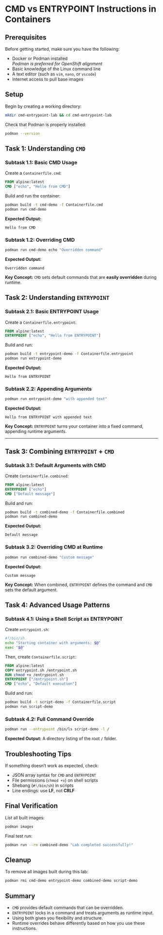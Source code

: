 # CMD vs ENTRYPOINT Instructions in Containers

## Prerequisites

Before getting started, make sure you have the following:

- Docker or Podman installed  
  _Podman is preferred for OpenShift alignment_  
- Basic knowledge of the Linux command line  
- A text editor (such as `vim`, `nano`, or `vscode`)  
- Internet access to pull base images

## Setup

Begin by creating a working directory:

```bash
mkdir cmd-entrypoint-lab && cd cmd-entrypoint-lab
````

Check that Podman is properly installed:

```bash
podman --version
```

## Task 1: Understanding `CMD`

### Subtask 1.1: Basic CMD Usage

Create a `Containerfile.cmd`:

```Dockerfile
FROM alpine:latest
CMD ["echo", "Hello from CMD"]
```

Build and run the container:

```bash
podman build -t cmd-demo -f Containerfile.cmd
podman run cmd-demo
```

**Expected Output:**

```
Hello from CMD
```

### Subtask 1.2: Overriding CMD

```bash
podman run cmd-demo echo "Overridden command"
```

**Expected Output:**

```
Overridden command
```

**Key Concept:**
`CMD` sets default commands that are **easily overridden** during runtime.

## Task 2: Understanding `ENTRYPOINT`

### Subtask 2.1: Basic ENTRYPOINT Usage

Create a `Containerfile.entrypoint`:

```Dockerfile
FROM alpine:latest
ENTRYPOINT ["echo", "Hello from ENTRYPOINT"]
```

Build and run:

```bash
podman build -t entrypoint-demo -f Containerfile.entrypoint
podman run entrypoint-demo
```

**Expected Output:**

```
Hello from ENTRYPOINT
```

### Subtask 2.2: Appending Arguments

```bash
podman run entrypoint-demo "with appended text"
```

**Expected Output:**

```
Hello from ENTRYPOINT with appended text
```

**Key Concept:**
`ENTRYPOINT` turns your container into a fixed command, appending runtime arguments.

---

## Task 3: Combining `ENTRYPOINT` + `CMD`

### Subtask 3.1: Default Arguments with CMD

Create `Containerfile.combined`:

```Dockerfile
FROM alpine:latest
ENTRYPOINT ["echo"]
CMD ["Default message"]
```

Build and run:

```bash
podman build -t combined-demo -f Containerfile.combined
podman run combined-demo
```

**Expected Output:**

```
Default message
```

### Subtask 3.2: Overriding CMD at Runtime

```bash
podman run combined-demo "Custom message"
```

**Expected Output:**

```
Custom message
```

**Key Concept:**
When combined, `ENTRYPOINT` defines the command and `CMD` sets the default argument.

## Task 4: Advanced Usage Patterns

### Subtask 4.1: Using a Shell Script as ENTRYPOINT

Create `entrypoint.sh`:

```sh
#!/bin/sh
echo "Starting container with arguments: $@"
exec "$@"
```

Then, create `Containerfile.script`:

```Dockerfile
FROM alpine:latest
COPY entrypoint.sh /entrypoint.sh
RUN chmod +x /entrypoint.sh
ENTRYPOINT ["/entrypoint.sh"]
CMD ["echo", "Default execution"]
```

Build and run:

```bash
podman build -t script-demo -f Containerfile.script
podman run script-demo
```

### Subtask 4.2: Full Command Override

```bash
podman run --entrypoint /bin/ls script-demo -l /
```

**Expected Output:**
A directory listing of the root `/` folder.

## Troubleshooting Tips

If something doesn’t work as expected, check:

* JSON array syntax for `CMD` and `ENTRYPOINT`
* File permissions (`chmod +x`) on shell scripts
* Shebang (`#!/bin/sh`) in scripts
* Line endings: use **LF**, not **CRLF**

## Final Verification

List all built images:

```bash
podman images
```

Final test run:

```bash
podman run --rm combined-demo "Lab completed successfully!"
```

## Cleanup

To remove all images built during this lab:

```bash
podman rmi cmd-demo entrypoint-demo combined-demo script-demo
```

## Summary

* `CMD` provides default commands that can be overridden.
* `ENTRYPOINT` locks in a command and treats arguments as runtime input.
* Using both gives you flexibility and structure.
* Runtime overrides behave differently based on how you use these instructions.